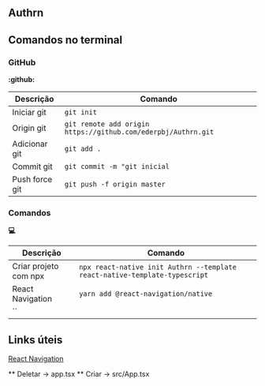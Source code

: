 ## Authrn

## Comandos no terminal

### GitHub 
**:github:**

Descrição | Comando
--------- | ------
Iniciar git|`git init`
Origin git|`git remote add origin https://github.com/ederpbj/Authrn.git`
Adicionar git|`git add .`
Commit git|`git commit -m "git inicial`
Push force git|`git push -f origin master`

### Comandos
**:computer:**

Descrição | Comando
--------- | ------
Criar projeto com npx | `npx react-native init Authrn --template react-native-template-typescript`
React Navigation| `yarn add @react-navigation/native`
| ``

## Links úteis

[React Navigation](https://reactnavigation.org/docs/getting-started)

** Deletar -> app.tsx
** Criar -> src/App.tsx
